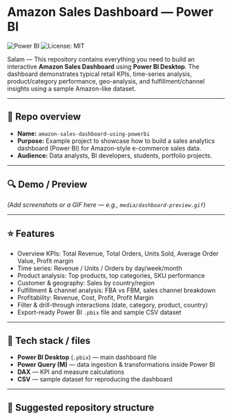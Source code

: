 # Amazon Sales Dashboard — Power BI

![Power BI](https://img.shields.io/badge/Tool-Power%20BI-FFB000?logo=power-bi&logoColor=white) ![License: MIT](https://img.shields.io/badge/License-MIT-blue)

Salam — This repository contains everything you need to build an interactive **Amazon Sales Dashboard** using **Power BI Desktop**. The dashboard demonstrates typical retail KPIs, time-series analysis, product/category performance, geo-analysis, and fulfillment/channel insights using a sample Amazon-like dataset.

---

## 📌 Repo overview
- **Name:** `amazon-sales-dashboard-using-powerbi`
- **Purpose:** Example project to showcase how to build a sales analytics dashboard (Power BI) for Amazon-style e-commerce sales data.
- **Audience:** Data analysts, BI developers, students, portfolio projects.

---

## 🔍 Demo / Preview
*(Add screenshots or a GIF here — e.g., `media/dashboard-preview.gif`)*

---

## ⭐ Features
- Overview KPIs: Total Revenue, Total Orders, Units Sold, Average Order Value, Profit margin
- Time series: Revenue / Units / Orders by day/week/month
- Product analysis: Top products, top categories, SKU performance
- Customer & geography: Sales by country/region
- Fulfillment & channel analysis: FBA vs FBM, sales channel breakdown
- Profitability: Revenue, Cost, Profit, Profit Margin
- Filter & drill-through interactions (date, category, product, country)
- Export-ready Power BI `.pbix` file and sample CSV dataset

---

## 🧩 Tech stack / files
- **Power BI Desktop** (`.pbix`) — main dashboard file
- **Power Query (M)** — data ingestion & transformations inside Power BI
- **DAX** — KPI and measure calculations
- **CSV** — sample dataset for reproducing the dashboard

---

## 📁 Suggested repository structure
